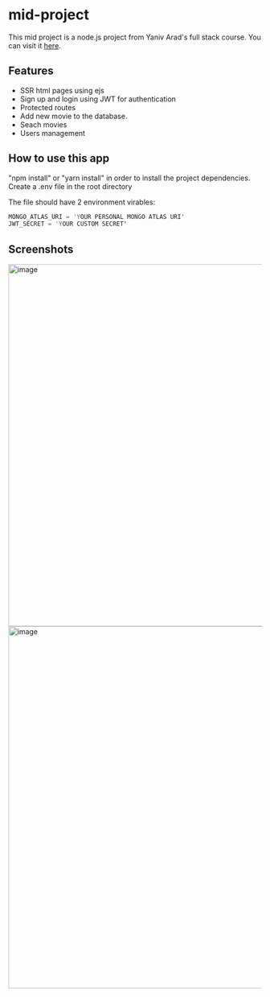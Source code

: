 # mid-project

This mid project is a node.js project from Yaniv Arad's full stack course. You can visit it [here](https://www.yaniv-arad.com/).

## Features

- SSR html pages using ejs
- Sign up and login using JWT for authentication
- Protected routes
- Add new movie to the database.
- Seach movies
- Users management

## How to use this app

"npm install" or "yarn install" in order to install the project dependencies.
Create a .env file in the root directory

The file should have 2 environment virables:

```s
MONGO_ATLAS_URI = 'YOUR PERSONAL MONGO ATLAS URI'
JWT_SECRET = 'YOUR CUSTOM SECRET'
```

## Screenshots

<img width="720" alt="image" src="https://user-images.githubusercontent.com/66969624/170812548-dec9179d-6e24-4d4c-abe1-95d2523347eb.png">
<img width="720" alt="image" src="https://user-images.githubusercontent.com/66969624/170812547-08252f8e-252b-4c09-bdcb-5235d3e22d64.png">
